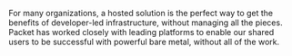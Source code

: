<!-- <meta>
{
    "title":"Hosted",
    "slug":"hosted overview",
    "description":"An overview of our Hosted DevOps Interrations",
    "author":"Mo Lawler",
    "github":"usrdev",
    "date": "2019/12/18",
    "tag":["Devops", "Integrations"]
}
</meta> -->

For many organizations, a hosted solution is the perfect way to get the benefits of  developer-led infrastructure, without managing all the pieces. Packet has worked closely with leading platforms to enable our shared users to be successful with powerful bare metal, without all of the work.
